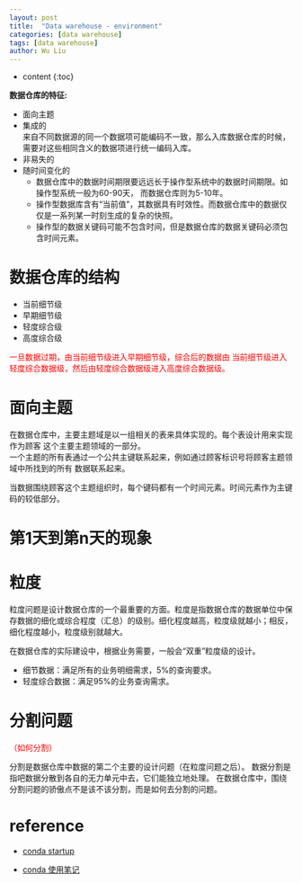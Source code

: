 ```yaml
---
layout: post
title:  "Data warehouse - environment"
categories: [data warehouse]
tags: [data warehouse]
author: Wu Liu
---
```


* content
{:toc}

**数据仓库的特征:**
- 面向主题
- 集成的<br>
来自不同数据源的同一个数据项可能编码不一致，那么入库数据仓库的时候，需要对这些相同含义的数据项进行统一编码入库。
- 非易失的
- 随时间变化的<br>
  - 数据仓库中的数据时间期限要远远长于操作型系统中的数据时间期限。如操作型系统一般为60-90天，
而数据仓库则为5-10年。
  - 操作型数据库含有“当前值”，其数据具有时效性。而数据仓库中的数据仅仅是一系列某一时刻生成的复杂的快照。
  - 操作型的数据关键码可能不包含时间，但是数据仓库的数据关键码必须包含时间元素。




# 数据仓库的结构
- 当前细节级
- 早期细节级
- 轻度综合级
- 高度综合级

<font color='red'>一旦数据过期，由当前细节级进入早期细节级，综合后的数据由
当前细节级进入轻度综合数据级，然后由轻度综合数据级进入高度综合数据级。</font>

# 面向主题
在数据仓库中，主要主题域是以一组相关的表来具体实现的。每个表设计用来实现作为顾客
这个主要主题领域的一部分。<br>
一个主题的所有表通过一个公共主键联系起来，例如通过顾客标识号将顾客主题领域中所找到的所有
数据联系起来。

当数据围绕顾客这个主题组织时，每个键码都有一个时间元素。时间元素作为主键码的较低部分。

# 第1天到第n天的现象


# 粒度
粒度问题是设计数据仓库的一个最重要的方面。粒度是指数据仓库的数据单位中保存数据的细化或综合程度（汇总）的级别。细化程度越高，粒度级就越小；相反，细化程度越小，粒度级别就越大。

在数据仓库的实际建设中，根据业务需要，一般会“双重”粒度级的设计。
- 细节数据：满足所有的业务明细需求，5%的查询要求。
- 轻度综合数据：满足95%的业务查询需求。

# 分割问题
<font color='red'>（如何分割）</font>

分割是数据仓库中数据的第二个主要的设计问题（在粒度问题之后）。
数据分割是指吧数据分散到各自的无力单元中去，它们能独立地处理。
在数据仓库中，围绕分割问题的骄傲点不是该不该分割，而是如何去分割的问题。

# reference
- [conda startup](http://conda.pydata.org/docs/test-drive.html)









- [conda 使用笔记](https://iphyer.github.io/blog/2016/02/15/anaconda/)
